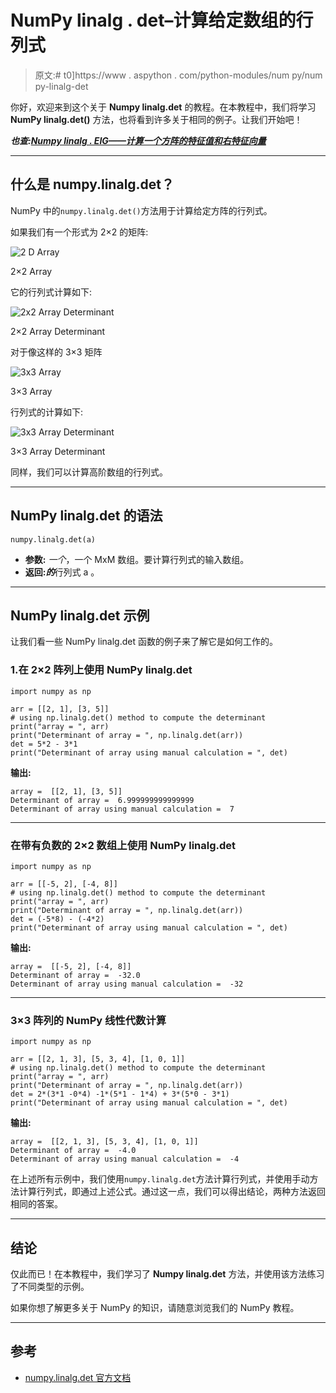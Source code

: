 # NumPy linalg . det–计算给定数组的行列式

> 原文:# t0]https://www . aspython . com/python-modules/num py/num py-linalg-det

你好，欢迎来到这个关于 **Numpy linalg.det** 的教程。在本教程中，我们将学习 **NumPy linalg.det()** 方法，也将看到许多关于相同的例子。让我们开始吧！

***也查:[Numpy linalg . EIG——计算一个方阵的特征值和右特征向量](https://www.askpython.com/python-modules/numpy/numpy-linalg-eig)***

* * *

## 什么是 numpy.linalg.det？

NumPy 中的`numpy.linalg.det()`方法用于计算给定方阵的行列式。

如果我们有一个形式为 2×2 的矩阵:

![2 D Array](../Images/f14a054d77b6e639a42cf1f846b6756e.png)

2×2 Array

它的行列式计算如下:

![2x2 Array Determinant](../Images/f6dbd80f272a46b76d1bc4b24a98dcd5.png)

2×2 Array Determinant

对于像这样的 3×3 矩阵

![3x3 Array](../Images/b1b089e52121fbaab3557448c4708c03.png)

3×3 Array

行列式的计算如下:

![3x3 Array Determinant](../Images/7a0ba4b578c009003db723e4dd888382.png)

3×3 Array Determinant

同样，我们可以计算高阶数组的行列式。

* * *

## NumPy linalg.det 的语法

```
numpy.linalg.det(a)

```

*   **参数:** *一个*，一个 MxM 数组。要计算行列式的输入数组。
*   **返回:*的***行列式 a 。

* * *

## NumPy linalg.det 示例

让我们看一些 NumPy linalg.det 函数的例子来了解它是如何工作的。

### 1.在 2×2 阵列上使用 NumPy linalg.det

```
import numpy as np

arr = [[2, 1], [3, 5]]
# using np.linalg.det() method to compute the determinant
print("array = ", arr)
print("Determinant of array = ", np.linalg.det(arr))
det = 5*2 - 3*1
print("Determinant of array using manual calculation = ", det)

```

**输出:**

```
array =  [[2, 1], [3, 5]]
Determinant of array =  6.999999999999999
Determinant of array using manual calculation =  7

```

* * *

### 在带有负数的 2×2 数组上使用 NumPy linalg.det

```
import numpy as np

arr = [[-5, 2], [-4, 8]]
# using np.linalg.det() method to compute the determinant
print("array = ", arr)
print("Determinant of array = ", np.linalg.det(arr))
det = (-5*8) - (-4*2)
print("Determinant of array using manual calculation = ", det)

```

**输出:**

```
array =  [[-5, 2], [-4, 8]]
Determinant of array =  -32.0
Determinant of array using manual calculation =  -32

```

* * *

### 3×3 阵列的 NumPy 线性代数计算

```
import numpy as np

arr = [[2, 1, 3], [5, 3, 4], [1, 0, 1]]
# using np.linalg.det() method to compute the determinant
print("array = ", arr)
print("Determinant of array = ", np.linalg.det(arr))
det = 2*(3*1 -0*4) -1*(5*1 - 1*4) + 3*(5*0 - 3*1)
print("Determinant of array using manual calculation = ", det)

```

**输出:**

```
array =  [[2, 1, 3], [5, 3, 4], [1, 0, 1]]
Determinant of array =  -4.0
Determinant of array using manual calculation =  -4

```

在上述所有示例中，我们使用`numpy.linalg.det`方法计算行列式，并使用手动方法计算行列式，即通过上述公式。通过这一点，我们可以得出结论，两种方法返回相同的答案。

* * *

## 结论

仅此而已！在本教程中，我们学习了 **Numpy linalg.det** 方法，并使用该方法练习了不同类型的示例。

如果你想了解更多关于 NumPy 的知识，请随意浏览我们的 NumPy 教程。

* * *

## 参考

*   [numpy.linalg.det 官方文档](https://numpy.org/doc/stable/reference/generated/numpy.linalg.det.html)